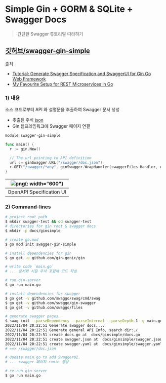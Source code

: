 # Simple Gin + GORM & SQLite + Swagger Docs

> 간단한 Swagger 튜토리얼 따라하기

## [깃허브/swagger-gin-simple](/)

출처

- [Tutorial: Generate Swagger Specification and SwaggerUI for Gin Go Web Framework](https://levelup.gitconnected.com/tutorial-generate-swagger-specification-and-swaggerui-for-gin-go-web-framework-9f0c038483b5)
- [My Favourite Setup for REST Microservices in Go](https://betterprogramming.pub/my-favourite-setup-for-rest-microservices-in-go-770ca18615ba)

### 1) 내용

소스 코드로부터 API 와 설명문을 추출하여 Swagger 문서 생성

- 추출된 주석 [json](http://localhost:3000/swagger/doc.json)
- Gin 웹프레임워크에 Swagger 페이지 연결

```go
module swagger-gin-simple

func main() {
  r := gin.New()

  // The url pointing to API definition
  url := ginSwagger.URL("/swagger/doc.json")
  r.GET("/swagger/*any", ginSwagger.WrapHandler(swaggerFiles.Handler, url))
}

```

| ![png](https://miro.medium.com/max/1400/1*cxgihTKKB3J1R34pcL7Mzg.png){: width="600"} |
| :----------------------------------------------------------------------------------: |
|                               OpenAPI Specification UI                               |

### 2) Command-lines

```bash
# project root path
$ mkdir swagger-test && cd swagger-test
# directories for gin root & swagger docs
$ mkdir -p docs/ginsimple

# create go.mod
$ go mod init swagger-gin-simple

# install dependencies for gin
$ go get -u github.com/gin-gonic/gin

# write code `main.go`
# ... 문서화 시킬 주석 포함해 코드 작성

# run gin-server
$ go run main.go

# install dependencies for swagger
$ go get -v github.com/swaggo/swag/cmd/swag
$ go get -v github.com/swaggo/gin-swagger
$ go get -v github.com/swaggo/files

# generate swagger pages
$ swag init --parseDependency --parseInternal --parseDepth 1 -g main.go -o docs/ginsimple
2022/11/04 20:22:51 Generate swagger docs....
2022/11/04 20:22:51 Generate general API Info, search dir:./
2022/11/04 20:22:51 create docs.go at  docs/ginsimple/docs.go
2022/11/04 20:22:51 create swagger.json at  docs/ginsimple/swagger.json
2022/11/04 20:22:51 create swagger.yaml at  docs/ginsimple/swagger.yaml
# ==> /swagger/doc.json

# Update main.go to add SwaggerUI.
# ... swagger 페이지 route 생성

# re-run gin-server
$ go run main.go
```
